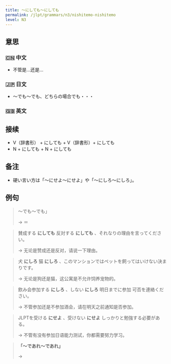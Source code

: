 ```yaml
---
title: 〜にしても〜にしても
permalink: /jlpt/grammars/n3/nishitemo-nishitemo
level: N3
---
```


## 意思

### 🇨🇳 中文

- 不管是...还是...

### 🇯🇵 日文

- 〜でも〜でも、どちらの場合でも・・・

### 🇬🇧 英文


## 接续

- V（辞書形） + にしても + V（辞書形）+ にしても
- N + にしても + N + にしても

## 备注

- 硬い言い方は「〜にせよ〜にせよ」や「〜にしろ〜にしろ」。

## 例句

> 〜でも〜でも」
>
> → ＝

> 賛成する **にしても** 反対する **にしても** 、それなりの理由を言ってください。
>
> → 无论是赞成还是反对，请说一下理由。

> 犬 **にしろ** 猫 **にしろ** 、このマンションではペットを飼ってはいけない決まりです。
>
> → 无论是狗还是猫，这公寓是不允许饲养宠物的。

> 飲み会参加する **にしろ** 、しない **にしろ** 明日までに参加 可否を連絡ください。
>
> → 不管参加还是不参加酒会，请在明天之前通知是否参加。

> JLPTを受ける **にせよ** 、受けない **にせよ** しっかりと勉強する必要がある。
>
> → 不管有没有参加日语能力测试，你都需要努力学习。

> **「～であれ〜であれ」**
>
> → 


